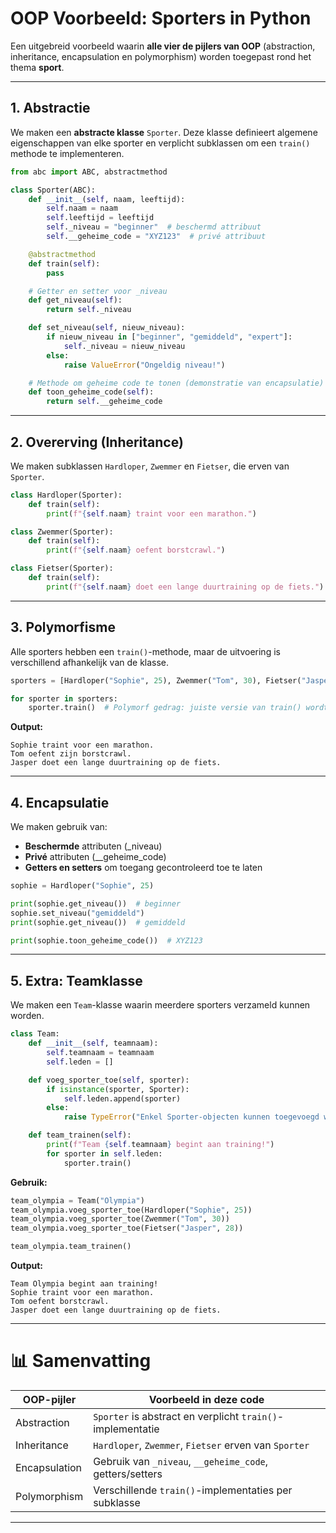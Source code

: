 # OOP Voorbeeld: Sporters in Python

Een uitgebreid voorbeeld waarin **alle vier de pijlers van OOP** (abstraction, inheritance, encapsulation en polymorphism) worden toegepast rond het thema **sport**.

---

## 1. Abstractie

We maken een **abstracte klasse** `Sporter`. Deze klasse definieert algemene eigenschappen van elke sporter en verplicht subklassen om een `train()` methode te implementeren.

```python
from abc import ABC, abstractmethod

class Sporter(ABC):
    def __init__(self, naam, leeftijd):
        self.naam = naam
        self.leeftijd = leeftijd
        self._niveau = "beginner"  # beschermd attribuut
        self.__geheime_code = "XYZ123"  # privé attribuut

    @abstractmethod
    def train(self):
        pass

    # Getter en setter voor _niveau
    def get_niveau(self):
        return self._niveau

    def set_niveau(self, nieuw_niveau):
        if nieuw_niveau in ["beginner", "gemiddeld", "expert"]:
            self._niveau = nieuw_niveau
        else:
            raise ValueError("Ongeldig niveau!")

    # Methode om geheime code te tonen (demonstratie van encapsulatie)
    def toon_geheime_code(self):
        return self.__geheime_code
```

---

## 2. Overerving (Inheritance)

We maken subklassen `Hardloper`, `Zwemmer` en `Fietser`, die erven van `Sporter`.

```python
class Hardloper(Sporter):
    def train(self):
        print(f"{self.naam} traint voor een marathon.")

class Zwemmer(Sporter):
    def train(self):
        print(f"{self.naam} oefent borstcrawl.")

class Fietser(Sporter):
    def train(self):
        print(f"{self.naam} doet een lange duurtraining op de fiets.")
```

---

## 3. Polymorfisme

Alle sporters hebben een `train()`-methode, maar de uitvoering is verschillend afhankelijk van de klasse.

```python
sporters = [Hardloper("Sophie", 25), Zwemmer("Tom", 30), Fietser("Jasper", 28)]

for sporter in sporters:
    sporter.train()  # Polymorf gedrag: juiste versie van train() wordt gekozen
```

**Output:**
```
Sophie traint voor een marathon.
Tom oefent zijn borstcrawl.
Jasper doet een lange duurtraining op de fiets.
```

---

## 4. Encapsulatie

We maken gebruik van:
- **Beschermde** attributen (_niveau)
- **Privé** attributen (__geheime_code)
- **Getters en setters** om toegang gecontroleerd toe te laten

```python
sophie = Hardloper("Sophie", 25)

print(sophie.get_niveau())  # beginner
sophie.set_niveau("gemiddeld")
print(sophie.get_niveau())  # gemiddeld

print(sophie.toon_geheime_code())  # XYZ123
```

---

## 5. Extra: Teamklasse

We maken een `Team`-klasse waarin meerdere sporters verzameld kunnen worden.

```python
class Team:
    def __init__(self, teamnaam):
        self.teamnaam = teamnaam
        self.leden = []

    def voeg_sporter_toe(self, sporter):
        if isinstance(sporter, Sporter):
            self.leden.append(sporter)
        else:
            raise TypeError("Enkel Sporter-objecten kunnen toegevoegd worden.")

    def team_trainen(self):
        print(f"Team {self.teamnaam} begint aan training!")
        for sporter in self.leden:
            sporter.train()
```

**Gebruik:**

```python
team_olympia = Team("Olympia")
team_olympia.voeg_sporter_toe(Hardloper("Sophie", 25))
team_olympia.voeg_sporter_toe(Zwemmer("Tom", 30))
team_olympia.voeg_sporter_toe(Fietser("Jasper", 28))

team_olympia.team_trainen()
```

**Output:**
```
Team Olympia begint aan training!
Sophie traint voor een marathon.
Tom oefent borstcrawl.
Jasper doet een lange duurtraining op de fiets.
```

---

# 📊 Samenvatting

| OOP-pijler         | Voorbeeld in deze code |
|--------------------|------------------------|
| Abstraction        | `Sporter` is abstract en verplicht `train()`-implementatie |
| Inheritance        | `Hardloper`, `Zwemmer`, `Fietser` erven van `Sporter` |
| Encapsulation      | Gebruik van `_niveau`, `__geheime_code`, getters/setters |
| Polymorphism       | Verschillende `train()`-implementaties per subklasse |

---



